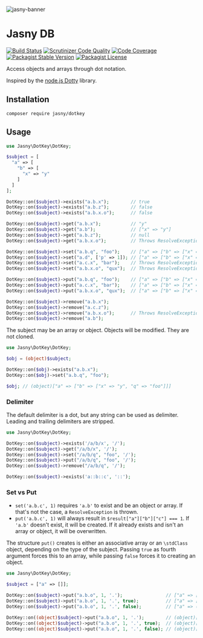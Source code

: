 ![jasny-banner](https://user-images.githubusercontent.com/100821/62123924-4c501c80-b2c9-11e9-9677-2ebc21d9b713.png)

Jasny DB
========

[![Build Status](https://secure.travis-ci.org/jasny/dotkey.png?branch=master)](http://travis-ci.org/jasny/dotkey)
[![Scrutinizer Code Quality](https://scrutinizer-ci.com/g/jasny/dotkey/badges/quality-score.png?b=master)](https://scrutinizer-ci.com/g/jasny/dotkey/?branch=master)
[![Code Coverage](https://scrutinizer-ci.com/g/jasny/dotkey/badges/coverage.png?b=master)](https://scrutinizer-ci.com/g/jasny/dotkey/?branch=master)
[![Packagist Stable Version](https://img.shields.io/packagist/v/jasny/dotkey.svg)](https://packagist.org/packages/jasny/dotkey)
[![Packagist License](https://img.shields.io/packagist/l/jasny/dotkey.svg)](https://packagist.org/packages/jasny/dotkey)

Access objects and arrays through dot notation.

Inspired by the [node.js Dotty](https://github.com/deoxxa/dotty) library.


Installation
---

    composer require jasny/dotkey

Usage
---

```php
use Jasny\DotKey\DotKey;

$subject = [
  "a" => [
    "b" => [
      "x" => "y"
    ]
  ]
];

DotKey::on($subject)->exists("a.b.x");        // true
DotKey::on($subject)->exists("a.b.z");        // false
DotKey::on($subject)->exists("a.b.x.o");      // false

DotKey::on($subject)->get("a.b.x");           // "y"
DotKey::on($subject)->get("a.b");             // ["x" => "y"]
DotKey::on($subject)->get("a.b.z");           // null
DotKey::on($subject)->get("a.b.x.o");         // Throws ResolveException

DotKey::on($subject)->set("a.b.q", "foo");    // ["a" => ["b" => ["x" => "y", "q" => "foo"]]] 
DotKey::on($subject)->set("a.d", ['p' => 1]); // ["a" => ["b" => ["x" => "y"]], "d" => ["p" => 1]]
DotKey::on($subject)->set("a.c.x", "bar");    // Throws ResolveException
DotKey::on($subject)->set("a.b.x.o", "qux");  // Throws ResolveException

DotKey::on($subject)->put("a.b.q", "foo");    // ["a" => ["b" => ["x" => "y"]], "d" => ["p" => 1]]
DotKey::on($subject)->put("a.c.x", "bar");    // ["a" => ["b" => ["x" => "y"], "c" => "bar"]]] 
DotKey::on($subject)->put("a.b.x.o", "qux");  // ["a" => ["b" => ["x" => ["o" => "qux"]]]]

DotKey::on($subject)->remove("a.b.x");
DotKey::on($subject)->remove("a.c.z");
DotKey::on($subject)->remove("a.b.x.o");      // Throws ResolveException
DotKey::on($subject)->remove("a.b");
```

The subject may be an array or object. Objects will be modified. They are not cloned.

```php
use Jasny\DotKey\DotKey;

$obj = (object)$subject;

DotKey::on($obj)->exists("a.b.x");
DotKey::on($obj)->set("a.b.q", "foo");

$obj; // (object)["a" => ["b" => ["x" => "y", "q" => "foo"]]] 
```

### Delimiter

The default delimiter is a dot, but any string can be used as delimiter. Leading and trailing delimiters are stripped.

```php
use Jasny\DotKey\DotKey;

DotKey::on($subject)->exists('/a/b/x', '/');
DotKey::on($subject)->get("/a/b/x", '/');
DotKey::on($subject)->set("/a/b/q", "foo", '/');
DotKey::on($subject)->put("/a/b/q", "foo", '/');
DotKey::on($subject)->remove("/a/b/q", '/');

DotKey::on($subject)->exists('a::b::c', '::');
```

### Set vs Put

* `set('a.b.c', 1)` requires `'a.b'` to exist and be an object or array. If that's not the case, a `ResolveException` is
thrown.
* `put('a.b.c', 1)` will always result in `$result["a"]["b"]["c"] === 1`. If `'a.b'` doesn't exist, it will be created.
If it already exists and isn't an array or object, it will be overwritten.

The structure `put()` creates is either an associative array or an `\stdClass` object, depending on the type of the
subject. Passing `true` as fourth argument forces this to an array, while passing `false` forces it to creating an
object.

```php
use Jasny\DotKey\DotKey;

$subject = ["a" => []];

DotKey::on($subject)->put("a.b.o", 1, '.');                // ["a" => ["b" => ["o" => 1]]]
DotKey::on($subject)->put("a.b.o", 1, '.', true);          // ["a" => ["b" => ["o" => 1]]]
DotKey::on($subject)->put("a.b.o", 1, '.', false);         // ["a" => (object)["b" => (object)["o" => 1]]]

DotKey::on((object)$subject)->put("a.b.o", 1, '.');        // (object)["a" => (object)["b" => (object)["o" => 1]]]
DotKey::on((object)$subject)->put("a.b.o", 1, '.', true);  // (object)["a" => ["b" => ["o" => 1]]]
DotKey::on((object)$subject)->put("a.b.o", 1, '.', false); // (object)["a" => (object)["b" => (object)["o" => 1]]]
```
